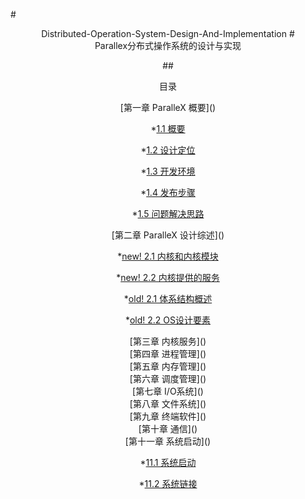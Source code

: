 #<center>Distributed-Operation-System-Design-And-Implementation</cenrte>
#<center>Parallex分布式操作系统的设计与实现</center>

##<center>目录</center>

<center>[第一章 ParalleX 概要]() </center>
        
  *[1.1 概要](./chap1/ParalleX_概要.md) 
  
  *[1.2 设计定位](./chap1/ParalleX_设计目标.md)
  
  *[1.3 开发环境](./chap1/ParalleX_开发环境.md)
  
  *[1.4 发布步骤](./chap1/ParalleX_发布步骤.md)
  
  *[1.5 问题解决思路](./chap1/ParalleX_研发思路.md)

<center>[第二章 ParalleX 设计综述]()</center>

  *[new! 2.1 内核和内核模块](./chap2/ParalleX内核与模块.md)
  
  *[new! 2.2 内核提供的服务](./chap2/ParalleX内核提供的服务.md)

  *[old! 2.1 体系结构概述](./chap2/3_1_体系结构概述.md)
  
  *[old! 2.2 OS设计要素 ](./chap2/3_2_OS设计要素与问题.md)
  

  
<center>[第三章 内核服务]()</center>


<center>[第四章 进程管理]()</center>


<center>[第五章 内存管理]()</center>


<center>[第六章 调度管理]()</center>


<center>[第七章 I/O系统]()</center>


<center>[第八章 文件系统]()</center>


<center>[第九章 终端软件]()</center>


<center>[第十章 通信]()</center>


<center>[第十一章 系统启动]()</center>


*[11.1 系统启动](./chap11/系统启动.md) 

*[11.2 系统链接](./chap11/系统链接.md)







